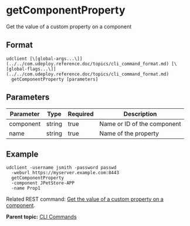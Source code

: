 # getComponentProperty

Get the value of a custom property on a component

## Format

```
udclient [\[global-args...\]](../../com.udeploy.reference.doc/topics/cli_command_format.md) [\[global-flags...\]](../../com.udeploy.reference.doc/topics/cli_command_format.md)
  getComponentProperty [parameters]
```

## Parameters

|Parameter|Type|Required|Description|
|---------|----|--------|-----------|
|component|string|true|Name or ID of the component|
|name|string|true|Name of the property|

## Example

```
udclient -username jsmith -password passwd 
  -weburl https://myserver.example.com:8443
  getComponentProperty
  -component JPetStore-APP
  -name Prop1
```

Related REST command: [Get the value of a custom property on a component](rest_cli_component_getproperty_get.md).

**Parent topic:** [CLI Commands](../../com.udeploy.reference.doc/topics/cli_commands.md)

